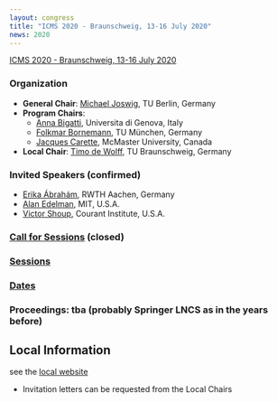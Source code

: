 ```yaml
---
layout: congress
title: "ICMS 2020 - Braunschweig, 13-16 July 2020"
news: 2020
---
```

[ICMS 2020 - Braunschweig, 13-16 July 2020](http://www.iaa.tu-bs.de/AppliedAlgebra/ICMS2020/ICMS2020.html)

### Organization
* **General Chair**: [Michael Joswig](http://page.math.tu-berlin.de/~joswig/), TU Berlin, Germany
* **Program Chairs**:
  * [Anna Bigatti](http://www.dima.unige.it/~bigatti/),  Universita di Genova, Italy
  * [Folkmar Bornemann](http://www-m3.ma.tum.de/Allgemeines/FolkmarBornemann), TU München, Germany
  * [Jacques Carette](https://www.cas.mcmaster.ca/~carette/), McMaster University, Canada
* **Local Chair**: [Timo de Wolff](http://page.math.tu-berlin.de/~dewolff/), TU Braunschweig, Germany

### Invited Speakers (confirmed)
* [Erika Ábrahám](https://ths.rwth-aachen.de/people/erika-abraham/), RWTH Aachen, Germany
* [Alan Edelman](https://math.mit.edu/~edelman/classic.htm), MIT, U.S.A.
* [Victor Shoup](https://www.shoup.net/), Courant Institute, U.S.A.

### [Call for Sessions](call-for-session-proposals) (closed) 
### [Sessions](http://www.iaa.tu-bs.de/AppliedAlgebra/ICMS2020/ICMS2020_Sessions.html)
### [Dates](dates)
### Proceedings: tba (probably Springer LNCS as in the years before)

## Local Information
see the [local website](http://www.iaa.tu-bs.de/AppliedAlgebra/ICMS2020/ICMS2020.html)
* Invitation letters can be requested from the Local Chairs

